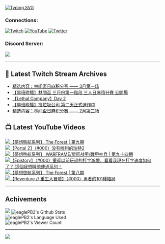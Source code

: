<!--### Hello people, I'm EaglePB2 - The one who building something for fun 👋
Thank you for standby for this profile.   
The purpose of this profile is coming soon.   
You may come back later, as you wish if this readme.md is updated.   -->

<a href="https://git.io/typing-svg"><img src="https://readme-typing-svg.herokuapp.com?font=Fira+Code&duration=1000&pause=5000&vCenter=true&random=false&width=500&lines=%F0%9F%91%8B+Hello+Everyone%2C+I'm+EaglePB2.;%F0%9F%99%87+Thank+you+for+stopping+by+my+profile.+;%F0%9F%94%AD+%3D%3D%3D%3D+%F0%9F%94%AD;%F0%9F%91%8B+%E4%BD%A0%E5%A5%BD%EF%BC%8C%E6%AD%A1%E8%BF%8E%E4%BE%86%E5%88%B0%E6%88%91%E7%9A%84%E4%BB%A3%E7%A2%BC%E5%BA%AB%E3%80%82;%F0%9F%99%87+%E6%84%9F%E8%AC%9D%E5%89%8D%E4%BE%86%E5%8F%83%E8%A7%80%E5%B0%8F%E5%B1%8B+owo~" alt="Typing SVG" /></a>

### Connections:

[![Twitch](https://img.shields.io/badge/Twitch-9347FF?style=flat-square&logo=twitch&logoColor=white)](https://www.twitch.tv/eaglepb2)
[![YouTube](https://img.shields.io/badge/YouTube-%23FF0000.svg?style=flat-square&logo=YouTube&logoColor=white)](https://www.youtube.com/eaglepb2)
[![Twitter](https://img.shields.io/badge/Twitter-%231DA1F2.svg?style=flat-square&logo=Twitter&logoColor=white)](https://twitter.com/eaglepb2)

### Discord Server:

[![](https://invidget.switchblade.xyz/qKrub9b?theme=dark&language=ch)](https://discord.gg/qKrub9b)

---

## 👾 Latest Twitch Stream Archives
<!-- TWITCH:START -->
- [精选内容：林间盃日麻积分赛 —— 3月第一场](https://www.twitch.tv/videos/2082892663)
- [【早班晚播】林間盃 三月份第一階段 三人日麻積分賽 公開場](https://www.twitch.tv/videos/2082791660)
- [【Lethal Company】Day 2](https://www.twitch.tv/videos/2070383451)
- [【早班晚播】撿垃圾公司 第二天正式運作中](https://www.twitch.tv/videos/2070267174)
- [精选内容：林间盃日麻积分赛 —— 2月第三场](https://www.twitch.tv/videos/2070243227)
<!-- TWITCH:END -->



## 📺 Latest YouTube Videos
<!-- YOUTUBE:START -->
<!-- YOUTUBE:END -->

<!-- BEGIN YOUTUBE-CARDS -->
<a href="https://www.youtube.com/watch?v=QFRBmVD9epI">
  <picture>
    <source media="(prefers-color-scheme: dark)" srcset="https://ytcards.demolab.com/?id=QFRBmVD9epI&title=%E3%80%90%E5%A4%A2%E6%83%B3%E5%95%93%E8%88%AA%E7%B3%BB%E5%88%97%E3%80%91+The+Forest+%7C+%E7%AC%AC%E4%B9%9D%E6%9C%9F&lang=zh&timestamp=1709805678&background_color=%230d1117&title_color=%23ffffff&stats_color=%23dedede&max_title_lines=1&width=250&border_radius=5&duration=21527">
    <img src="https://ytcards.demolab.com/?id=QFRBmVD9epI&title=%E3%80%90%E5%A4%A2%E6%83%B3%E5%95%93%E8%88%AA%E7%B3%BB%E5%88%97%E3%80%91+The+Forest+%7C+%E7%AC%AC%E4%B9%9D%E6%9C%9F&lang=zh&timestamp=1709805678&background_color=%23ffffff&title_color=%2324292f&stats_color=%2357606a&max_title_lines=1&width=250&border_radius=5&duration=21527" alt="【夢想啓航系列】 The Forest | 第九期" title="【夢想啓航系列】 The Forest | 第九期">
  </picture>
</a>
<a href="https://www.youtube.com/watch?v=7AABgOsMwcA">
  <picture>
    <source media="(prefers-color-scheme: dark)" srcset="https://ytcards.demolab.com/?id=7AABgOsMwcA&title=%E3%80%90Portal+2%E3%80%91%EF%BC%88%23000%EF%BC%89%E6%B2%A1%E6%9C%89%E5%93%88%E5%88%A9%E7%9A%84%E7%8F%80%E7%89%B92&lang=zh&timestamp=1709710233&background_color=%230d1117&title_color=%23ffffff&stats_color=%23dedede&max_title_lines=1&width=250&border_radius=5&duration=18516">
    <img src="https://ytcards.demolab.com/?id=7AABgOsMwcA&title=%E3%80%90Portal+2%E3%80%91%EF%BC%88%23000%EF%BC%89%E6%B2%A1%E6%9C%89%E5%93%88%E5%88%A9%E7%9A%84%E7%8F%80%E7%89%B92&lang=zh&timestamp=1709710233&background_color=%23ffffff&title_color=%2324292f&stats_color=%2357606a&max_title_lines=1&width=250&border_radius=5&duration=18516" alt="【Portal 2】（#000）没有哈利的珀特2" title="【Portal 2】（#000）没有哈利的珀特2">
  </picture>
</a>
<a href="https://www.youtube.com/watch?v=qCWSqM_uvgM">
  <picture>
    <source media="(prefers-color-scheme: dark)" srcset="https://ytcards.demolab.com/?id=qCWSqM_uvgM&title=%E3%80%90%E5%A4%A2%E6%83%B3%E5%95%93%E8%88%AA%E7%B3%BB%E5%88%97%E3%80%91+WARFRAME%2F%E6%98%9F%E9%99%85%E6%88%98%E7%94%B2%2F%E6%88%B0%E7%94%B2%E7%A5%9E%E5%85%B5+%7C+%E7%AC%AC%E4%B9%9D%E5%8D%81%E5%9B%9B%E6%9C%9F&lang=zh&timestamp=1708654972&background_color=%230d1117&title_color=%23ffffff&stats_color=%23dedede&max_title_lines=1&width=250&border_radius=5&duration=7457">
    <img src="https://ytcards.demolab.com/?id=qCWSqM_uvgM&title=%E3%80%90%E5%A4%A2%E6%83%B3%E5%95%93%E8%88%AA%E7%B3%BB%E5%88%97%E3%80%91+WARFRAME%2F%E6%98%9F%E9%99%85%E6%88%98%E7%94%B2%2F%E6%88%B0%E7%94%B2%E7%A5%9E%E5%85%B5+%7C+%E7%AC%AC%E4%B9%9D%E5%8D%81%E5%9B%9B%E6%9C%9F&lang=zh&timestamp=1708654972&background_color=%23ffffff&title_color=%2324292f&stats_color=%2357606a&max_title_lines=1&width=250&border_radius=5&duration=7457" alt="【夢想啓航系列】 WARFRAME/星际战甲/戰甲神兵 | 第九十四期" title="【夢想啓航系列】 WARFRAME/星际战甲/戰甲神兵 | 第九十四期">
  </picture>
</a>
<a href="https://www.youtube.com/watch?v=z-93naIPBgM">
  <picture>
    <source media="(prefers-color-scheme: dark)" srcset="https://ytcards.demolab.com/?id=z-93naIPBgM&title=%E3%80%90Epistory%E3%80%91%EF%BC%88%23000%EF%BC%89%E9%87%8D%E8%BF%94%E4%BB%A5%E5%89%8D%E7%8E%A9%E9%81%8E%E7%9A%84%E6%89%93%E5%AD%97%E6%B8%B8%E6%88%B2%EF%BC%8C%E7%9C%8B%E7%9C%8B%E6%88%91%E7%8F%BE%E5%9C%A8%E6%89%93%E5%AD%97%E9%80%9F%E5%BA%A6%E5%A6%82%E4%BD%95%E4%BA%86%EF%BC%9F+%E9%80%99%E5%80%8B%E6%88%91%E6%83%B3%E5%8F%AB%E4%BB%96%E9%80%9F%E9%80%9A%E7%B3%BB%E5%88%97%EF%BC%81&lang=zh&timestamp=1708583080&background_color=%230d1117&title_color=%23ffffff&stats_color=%23dedede&max_title_lines=1&width=250&border_radius=5&duration=15186">
    <img src="https://ytcards.demolab.com/?id=z-93naIPBgM&title=%E3%80%90Epistory%E3%80%91%EF%BC%88%23000%EF%BC%89%E9%87%8D%E8%BF%94%E4%BB%A5%E5%89%8D%E7%8E%A9%E9%81%8E%E7%9A%84%E6%89%93%E5%AD%97%E6%B8%B8%E6%88%B2%EF%BC%8C%E7%9C%8B%E7%9C%8B%E6%88%91%E7%8F%BE%E5%9C%A8%E6%89%93%E5%AD%97%E9%80%9F%E5%BA%A6%E5%A6%82%E4%BD%95%E4%BA%86%EF%BC%9F+%E9%80%99%E5%80%8B%E6%88%91%E6%83%B3%E5%8F%AB%E4%BB%96%E9%80%9F%E9%80%9A%E7%B3%BB%E5%88%97%EF%BC%81&lang=zh&timestamp=1708583080&background_color=%23ffffff&title_color=%2324292f&stats_color=%2357606a&max_title_lines=1&width=250&border_radius=5&duration=15186" alt="【Epistory】（#000）重返以前玩過的打字游戲，看看我現在打字速度如何了？ 這個我想叫他速通系列！" title="【Epistory】（#000）重返以前玩過的打字游戲，看看我現在打字速度如何了？ 這個我想叫他速通系列！">
  </picture>
</a>
<a href="https://www.youtube.com/watch?v=QFpUZfUjfgE">
  <picture>
    <source media="(prefers-color-scheme: dark)" srcset="https://ytcards.demolab.com/?id=QFpUZfUjfgE&title=%E3%80%90%E5%A4%A2%E6%83%B3%E5%95%93%E8%88%AA%E7%B3%BB%E5%88%97%E3%80%91+The+Forest+%7C+%E7%AC%AC%E5%85%AB%E6%9C%9F&lang=zh&timestamp=1708488009&background_color=%230d1117&title_color=%23ffffff&stats_color=%23dedede&max_title_lines=1&width=250&border_radius=5&duration=12502">
    <img src="https://ytcards.demolab.com/?id=QFpUZfUjfgE&title=%E3%80%90%E5%A4%A2%E6%83%B3%E5%95%93%E8%88%AA%E7%B3%BB%E5%88%97%E3%80%91+The+Forest+%7C+%E7%AC%AC%E5%85%AB%E6%9C%9F&lang=zh&timestamp=1708488009&background_color=%23ffffff&title_color=%2324292f&stats_color=%2357606a&max_title_lines=1&width=250&border_radius=5&duration=12502" alt="【夢想啓航系列】 The Forest | 第八期" title="【夢想啓航系列】 The Forest | 第八期">
  </picture>
</a>
<a href="https://www.youtube.com/watch?v=_6QrYyAgMWk">
  <picture>
    <source media="(prefers-color-scheme: dark)" srcset="https://ytcards.demolab.com/?id=_6QrYyAgMWk&title=%E3%80%90Reventure+%2F%2F+%E9%87%8D%E7%94%9F%E5%A4%A7%E5%86%92%E9%9A%AA%E3%80%91%EF%BC%88%23000%EF%BC%89%E5%8B%87%E8%80%85%E7%9A%84101%E7%A8%AE%E7%B5%90%E5%B1%80&lang=zh&timestamp=1708431070&background_color=%230d1117&title_color=%23ffffff&stats_color=%23dedede&max_title_lines=1&width=250&border_radius=5&duration=32297">
    <img src="https://ytcards.demolab.com/?id=_6QrYyAgMWk&title=%E3%80%90Reventure+%2F%2F+%E9%87%8D%E7%94%9F%E5%A4%A7%E5%86%92%E9%9A%AA%E3%80%91%EF%BC%88%23000%EF%BC%89%E5%8B%87%E8%80%85%E7%9A%84101%E7%A8%AE%E7%B5%90%E5%B1%80&lang=zh&timestamp=1708431070&background_color=%23ffffff&title_color=%2324292f&stats_color=%2357606a&max_title_lines=1&width=250&border_radius=5&duration=32297" alt="【Reventure // 重生大冒險】（#000）勇者的101種結局" title="【Reventure // 重生大冒險】（#000）勇者的101種結局">
  </picture>
</a>
<!-- END YOUTUBE-CARDS -->

---

## Achivements
[![](https://github-profile-trophy.vercel.app/?username=eaglepb2&theme=monokai&no-bg=true&&title=Repositories,Issues,Commit,MultiLanguage)](https://github.com/anuraghazra/github-readme-stats)
<img align="center" alt="eaglePB2's Github Stats" src="https://github-readme-stats.vercel.app/api?username=eaglePB2&show_icons=true&hide_border=true&theme=merko" />
<br>
<img align="center" alt="eaglePB2's Language Used" src="https://github-readme-stats.vercel.app/api/top-langs/?username=eaglePB2&show_icons=true&hide_border=true&theme=merko&layout=compact&langs_count=8" />
<br>
<img align="center" alt="eaglePB2's Viewer Count" src="https://visitcount.itsvg.in/api?id=eaglepb2&label=Profile%20Views&color=3&icon=5&pretty=true" />

<hr>

<!-- RANDOMQUOTE:START -->
![](https://quotes-github-readme.vercel.app/api?type=horizontal&theme=merko)
<!-- RANDOMQUOTE:END -->


<!--
       _____   _   _   _____       _____   _   _   ____   
      |_   _| | | | | |  ___|     |  ___| | \ | | |  _  \  
        | |   | |_| | | |___      | |___  |  \| | | | | | 
        | |   |  _  | |  ___|     |  ___| |     | | | | | 
        | |   | | | | | |___      | |___  | |\  | | |_| | 
        |_|   |_| |_| |_____|     |_____| |_| \_| |____ / 
      
-->

